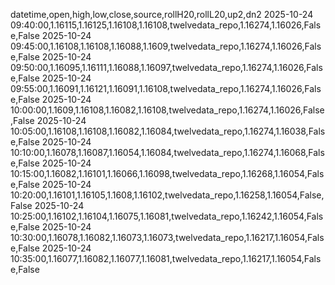 datetime,open,high,low,close,source,rollH20,rollL20,up2,dn2
2025-10-24 09:40:00,1.16115,1.16125,1.16108,1.16108,twelvedata_repo,1.16274,1.16026,False,False
2025-10-24 09:45:00,1.16108,1.16108,1.16088,1.1609,twelvedata_repo,1.16274,1.16026,False,False
2025-10-24 09:50:00,1.16095,1.16111,1.16088,1.16097,twelvedata_repo,1.16274,1.16026,False,False
2025-10-24 09:55:00,1.16091,1.16121,1.16091,1.16108,twelvedata_repo,1.16274,1.16026,False,False
2025-10-24 10:00:00,1.1609,1.16108,1.16082,1.16108,twelvedata_repo,1.16274,1.16026,False,False
2025-10-24 10:05:00,1.16108,1.16108,1.16082,1.16084,twelvedata_repo,1.16274,1.16038,False,False
2025-10-24 10:10:00,1.16078,1.16087,1.16054,1.16084,twelvedata_repo,1.16274,1.16068,False,False
2025-10-24 10:15:00,1.16082,1.16101,1.16066,1.16098,twelvedata_repo,1.16268,1.16054,False,False
2025-10-24 10:20:00,1.16101,1.16105,1.1608,1.16102,twelvedata_repo,1.16258,1.16054,False,False
2025-10-24 10:25:00,1.16102,1.16104,1.16075,1.16081,twelvedata_repo,1.16242,1.16054,False,False
2025-10-24 10:30:00,1.16078,1.16082,1.16073,1.16073,twelvedata_repo,1.16217,1.16054,False,False
2025-10-24 10:35:00,1.16077,1.16082,1.16077,1.16081,twelvedata_repo,1.16217,1.16054,False,False
